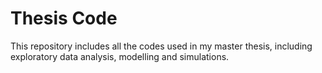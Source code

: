 # Thesis Code

This repository includes all the codes used in my master thesis, including exploratory data analysis, modelling and simulations.
